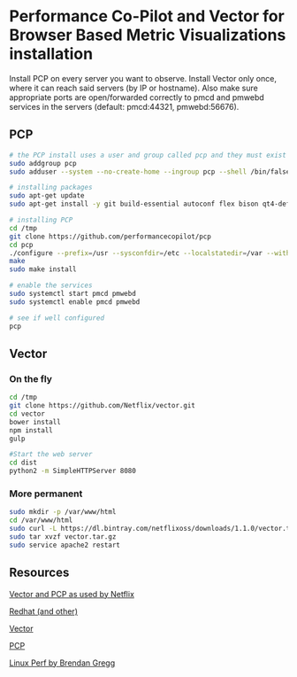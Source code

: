 # Performance Co-Pilot and Vector for Browser Based Metric Visualizations installation
Install PCP on every server you want to observe. Install Vector only once, where it can reach said servers (by IP or hostname). Also make sure appropriate ports are open/forwarded correctly to pmcd and pmwebd services in the servers (default: pmcd:44321, pmwebd:56676).

## PCP
```sh
# the PCP install uses a user and group called pcp and they must exist
sudo addgroup pcp
sudo adduser --system --no-create-home --ingroup pcp --shell /bin/false --disabled-password pcp

# installing packages
sudo apt-get update
sudo apt-get install -y git build-essential autoconf flex bison qt4-default qt4-qmake pkg-config libmicrohttpd10 libmicrohttpd-dev

# installing PCP
cd /tmp
git clone https://github.com/performancecopilot/pcp
cd pcp
./configure --prefix=/usr --sysconfdir=/etc --localstatedir=/var --with-webapi
make
sudo make install

# enable the services
sudo systemctl start pmcd pmwebd
sudo systemctl enable pmcd pmwebd

# see if well configured
pcp
```

## Vector 
### On the fly
```sh
cd /tmp
git clone https://github.com/Netflix/vector.git
cd vector
bower install
npm install
gulp

#Start the web server
cd dist
python2 -m SimpleHTTPServer 8080
```

### More permanent
```sh
sudo mkdir -p /var/www/html
cd /var/www/html
sudo curl -L https://dl.bintray.com/netflixoss/downloads/1.1.0/vector.tar.gz -o vector.tar.gz
sudo tar xvzf vector.tar.gz
sudo service apache2 restart
```

## Resources
[Vector and PCP as used by Netflix](http://techblog.netflix.com/2015/04/introducing-vector-netflixs-on-host.html)

[Redhat (and other)](http://rhelblog.redhat.com/2015/12/18/getting-started-using-performance-co-pilot-and-vector-for-browser-based-metric-visualizations/)

[Vector](http://vectoross.io/)

[PCP](http://pcp.io/documentation.html)

[Linux Perf by Brendan Gregg](http://www.brendangregg.com/linuxperf.html)
